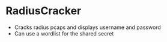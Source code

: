 RadiusCracker
=============

* Cracks radius pcaps and displays username and password
* Can use a wordlist for the shared secret
